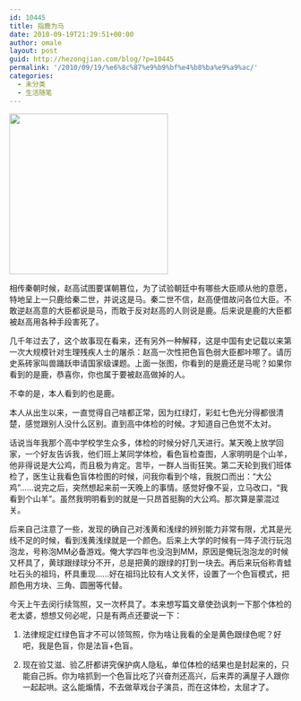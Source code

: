 ```yaml
---
id: 10445
title: 指鹿为马
date: 2010-09-19T21:29:51+00:00
author: omale
layout: post
guid: http://hezongjian.com/blog/?p=10445
permalink: '/2010/09/19/%e6%8c%87%e9%b9%bf%e4%b8%ba%e9%a9%ac/'
categories:
  - 未分类
  - 生活随笔
---
```

[<img alt="" class="aligncenter size-full wp-image-10446" height="287" src="http://hezongjian.com/blog/wp-content/uploads/2010/09/612531_184244805.jpg" title="色盲" width="283" />](http://hezongjian.com/blog/wp-content/uploads/2010/09/612531_184244805.jpg)

相传秦朝时候，赵高试图要谋朝篡位，为了试验朝廷中有哪些大臣顺从他的意愿，特地呈上一只鹿给秦二世，并说这是马。秦二世不信，赵高便借故问各位大臣。不敢逆赵高意的大臣都说是马，而敢于反对赵高的人则说是鹿。后来说是鹿的大臣都被赵高用各种手段害死了。

几千年过去了，这个故事现在看来，还有另外一种解释，这是中国有史记载以来第一次大规模针对生理残疾人士的屠杀：赵高一次性把色盲色弱大臣都咔嚓了。请历史系砖家叫兽踊跃申请国家级课题。上面一张图，你看到的是鹿还是马呢？如果你看到的是鹿，恭喜你，你也属于要被赵高做掉的人。

不幸的是，本人看到的也是鹿。

本人从出生以来，一直觉得自己啥都正常，因为红绿灯，彩虹七色光分得都很清楚，感觉跟别人没什么区别。直到高中体检的时候。才知道自己色觉不太对。

话说当年我那个高中学校学生众多，体检的时候分好几天进行。某天晚上放学回家，一个好友告诉我，他们班上某同学体检，看色盲检查图，人家明明是个山羊，他非得说是大公鸡，而且极为肯定。言毕，一群人当街狂笑。第二天轮到我们班体检了，医生让我看色盲体检图的时候，问我你看到个啥，我脱口而出：&ldquo;大公鸡&rdquo;&hellip;&hellip;说完之后，突然想起来前一天晚上的事情。感觉好像不妥，立马改口，&ldquo;我看到个山羊&rdquo;。虽然我明明看到的就是一只昂首挺胸的大公鸡。那次算是蒙混过关。

后来自己注意了一些，发现的确自己对浅黄和浅绿的辨别能力非常有限，尤其是光线不足的时候，看到浅黄浅绿就是一个颜色。后来上大学的时候有一阵子流行玩泡泡龙，号称泡MM必备游戏。俺大学四年也没泡到MM，原因是俺玩泡泡龙的时候又杯具了，黄球跟绿球分不开，总是把黄的跟绿的打到一块去。再后来玩俗称青蛙吐石头的祖玛，杯具重现&hellip;&hellip;好在祖玛比较有人文关怀，设置了一个色盲模式，把颜色用方块、三角、圆圈等代替。

今天上午去闵行续驾照，又一次杯具了。本来想写篇文章使劲讽刺一下那个体检的老太婆，想想又何必呢，只是有两点还要说一下：

1. 法律规定红绿色盲才不可以领驾照，你为啥让我看的全是黄色跟绿色呢？好吧，我是色盲，你是法盲+色盲。

2. 现在验艾滋、验乙肝都讲究保护病人隐私，单位体检的结果也是封起来的，只能自己拆。你为啥抓到一个色盲比吃了兴奋剂还高兴，后来弄的满屋子人跟你一起起哄。这么能煽情，不去做草戏台子演员，而在这体检，太屈才了。